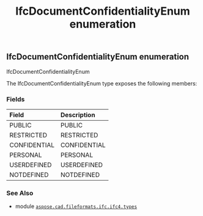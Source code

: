 ﻿---
title: IfcDocumentConfidentialityEnum enumeration
second_title: Aspose.CAD for Python via .NET API References
description: 
type: docs
weight: 2500
url: /aspose.cad.fileformats.ifc.ifc4.types/ifcdocumentconfidentialityenum/
is_root: false
---

## IfcDocumentConfidentialityEnum enumeration

IfcDocumentConfidentialityEnum



The IfcDocumentConfidentialityEnum type exposes the following members:

### Fields
| Field | Description |
| :- | :- |
| PUBLIC | PUBLIC |
| RESTRICTED | RESTRICTED |
| CONFIDENTIAL | CONFIDENTIAL |
| PERSONAL | PERSONAL |
| USERDEFINED | USERDEFINED |
| NOTDEFINED | NOTDEFINED |



### See Also
* module [`aspose.cad.fileformats.ifc.ifc4.types`](..)
